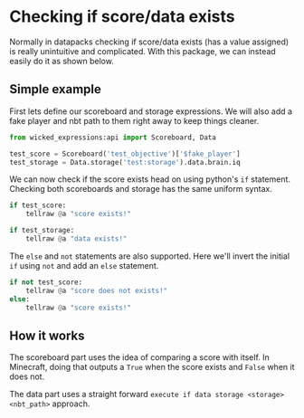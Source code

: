 # Checking if score/data exists


Normally in datapacks checking if score/data exists (has a value assigned) is really unintuitive and complicated. With this package, we can instead easily do it as shown below.


## Simple example

First lets define our scoreboard and storage expressions. We will also add a fake player and nbt path to them right away to keep things cleaner.

```py
from wicked_expressions:api import Scoreboard, Data

test_score = Scoreboard('test_objective')['$fake_player']
test_storage = Data.storage('test:storage').data.brain.iq
```

We can now check if the score exists head on using python's `if` statement. Checking both scoreboards and storage has the same uniform syntax.

```py
if test_score:
    tellraw @a "score exists!"

if test_storage:
    tellraw @a "data exists!"
```



The `else` and `not` statements are also supported. Here we'll invert the initial `if` using `not` and add an `else` statement.

```py
if not test_score:
    tellraw @a "score does not exists!"
else:
    tellraw @a "score exists!"
```


## How it works


The scoreboard part uses the idea of comparing a score with itself. In Minecraft, doing that outputs a `True` when the score exists and `False` when it does not.

The data part uses a straight forward `execute if data storage <storage> <nbt_path>` approach.
